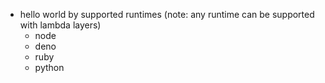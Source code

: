 
  - hello world by supported runtimes (note: any runtime can be supported with lambda layers)
    - node
    - deno
    - ruby
    - python

